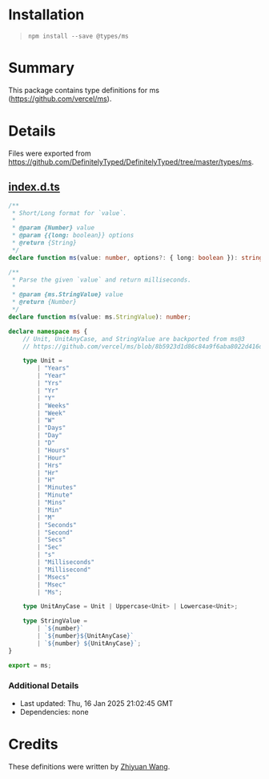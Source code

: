 # Installation
>
> `npm install --save @types/ms`

# Summary

This package contains type definitions for ms (https://github.com/vercel/ms).

# Details

Files were exported from https://github.com/DefinitelyTyped/DefinitelyTyped/tree/master/types/ms.

## [index.d.ts](https://github.com/DefinitelyTyped/DefinitelyTyped/tree/master/types/ms/index.d.ts)

````ts
/**
 * Short/Long format for `value`.
 *
 * @param {Number} value
 * @param {{long: boolean}} options
 * @return {String}
 */
declare function ms(value: number, options?: { long: boolean }): string;

/**
 * Parse the given `value` and return milliseconds.
 *
 * @param {ms.StringValue} value
 * @return {Number}
 */
declare function ms(value: ms.StringValue): number;

declare namespace ms {
    // Unit, UnitAnyCase, and StringValue are backported from ms@3
    // https://github.com/vercel/ms/blob/8b5923d1d86c84a9f6aba8022d416dcf2361aa8d/src/index.ts

    type Unit =
        | "Years"
        | "Year"
        | "Yrs"
        | "Yr"
        | "Y"
        | "Weeks"
        | "Week"
        | "W"
        | "Days"
        | "Day"
        | "D"
        | "Hours"
        | "Hour"
        | "Hrs"
        | "Hr"
        | "H"
        | "Minutes"
        | "Minute"
        | "Mins"
        | "Min"
        | "M"
        | "Seconds"
        | "Second"
        | "Secs"
        | "Sec"
        | "s"
        | "Milliseconds"
        | "Millisecond"
        | "Msecs"
        | "Msec"
        | "Ms";

    type UnitAnyCase = Unit | Uppercase<Unit> | Lowercase<Unit>;

    type StringValue =
        | `${number}`
        | `${number}${UnitAnyCase}`
        | `${number} ${UnitAnyCase}`;
}

export = ms;

````

### Additional Details

- Last updated: Thu, 16 Jan 2025 21:02:45 GMT
- Dependencies: none

# Credits

These definitions were written by [Zhiyuan Wang](https://github.com/danny8002).
